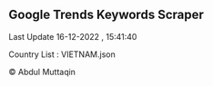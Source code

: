 

## Google Trends Keywords Scraper 
 
Last Update 16-12-2022 , 15:41:40

Country List :
VIETNAM.json



© Abdul Muttaqin 
